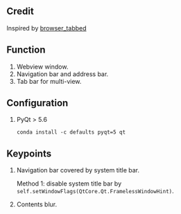 
## Credit

Inspired by [browser_tabbed][c1]

[c1]: https://github.com/mfitzp/15-minute-apps/tree/master/browser_tabbed

## Function

1. Webview window.
1. Navigation bar and address bar.
1. Tab bar for multi-view.

## Configuration

1. PyQt > 5.6

    `conda install -c defaults pyqt=5 qt`

## Keypoints

1. Navigation bar covered by system title bar.

    Method 1: disable system title bar by `self.setWindowFlags(QtCore.Qt.FramelessWindowHint)`.

1. Contents blur.
